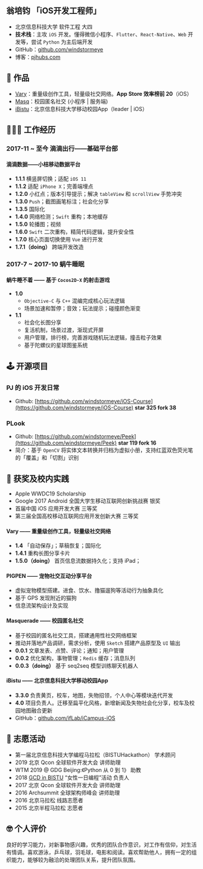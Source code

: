 ## 翁培钧 「iOS开发工程师」
* 北京信息科技大学 软件工程 大四
* **技术栈**：主攻 `iOS` 开发。懂得微信小程序、`Flutter`、`React-Native`、`Web` 开发等，尝试 `Python` 为主后端开发
* GitHub：[github.com/windstormeye](https://github.com/windstormeye)
* 博客：[pjhubs.com](http://pjhubs.com)

## 📱 作品
* [Vary](https://itunes.apple.com/cn/app/vary/id1190496148?mt=8)：重量级创作工具，轻量级社交网络。**App Store 效率榜前 20**（iOS）
* [Masq]()：校园匿名社交 (小程序 | 服务端)
* [iBistu](https://itunes.apple.com/cn/app/ibistu/id606795996?mt=8)：北京信息科技大学移动校园App（leader | iOS）

## 👨🏻‍💻 工作经历
### 2017-11 ~ 至今 滴滴出行——基础平台部 
#### 滴滴数据——小桔移动数据平台
* **1.1.1** 横竖屏切换；适配 `iOS 11`
* **1.1.2** 适配 `iPhone X`；完善端埋点
* **1.2.0** 小红点；版本引导提示；解决 `tableView` 和 `scrollView` 手势冲突
* **1.3.0** `Push`；截图画笔标注；社会化分享
* **1.3.5** 国际化
* **1.4.0** 网络检测；`Swift` 重构；本地缓存
* **1.5.0** 轮播图；视频
* **1.6.0** `Swift` 二次重构，精简代码逻辑，提升安全性
* **1.7.0** 核心页面切换使用 `Vue` 进行开发
* **1.7.1（doing）** 跨端开发改造

	
### 2017-7 ~ 2017-10 蜗牛睡眠
#### 蜗牛睡不着 —— 基于 `Cocos2D-X` 的射击游戏
* **1.0** 
	* `Objective-C` 与 `C++` 混编完成核心玩法逻辑
	* 场景加速和暂停；音效；玩法提示；碰撞颜色渐变
* **1.1** 
	* 社会化长图分享
	* 复活机制，场景过渡，渐现式开屏
	* 用户管理，排行榜，完善游戏随机玩法逻辑，撞击粒子效果
	* 基于陀螺仪的星球图鉴系统


## 🕹 开源项目
### PJ 的 iOS 开发日常
* Github: [https://github.com/windstormeye/iOS-Course](https://github.com/windstormeye/iOS-Course)  **star 325 fork 38** 

### PLook
* Github: [https://github.com/windstormeye/Peek](https://github.com/windstormeye/Peek) **star 119 fork 16**
* 简介：基于 `OpenCV` 将实体文本转换并归档为虚拟小册，支持红蓝双色荧光笔的「覆盖」和「切割」识别

## 📔 获奖及校内实践
* Apple WWDC19 Scholarship
* Google 2017 Android 全国大学生移动互联网创新挑战赛 银奖
* 首届中国 iOS 应用开发大赛  三等奖
* 第三届全国高校移动互联网应用开发创新大赛 三等奖

#### Vary —— 重量级创作工具，轻量级社交网络
* **1.4** 「自动保存」；草稿恢复；国际化
* **1.4.1** 重构长图分享卡片
* **1.5.0（doing）** 首页信息流数据持久化；支持 iPad；

#### PIGPEN —— 宠物社交互动分享平台
* 虚拟宠物模型搭建。进食、饮水、撸猫遛狗等活动行为抽象具化
* 基于 GPS 发现附近的猫狗
* 信息流架构设计及实现

#### Masquerade —— 校园匿名社交
* 基于校园的匿名社交工具，搭建通用性社交网络框架
* 推动并落地产品调研，需求分析，使用 `Sketch` 搭建产品原型及 `UI` 输出
* **0.0.1** 文章发表、点赞、评论；通知；用户管理
* **0.0.2** 优化架构，事物管理；`Redis` 缓存；消息队列
* **0.0.3（doing）** 基于 seq2seq 模型训练聊天机器人

#### iBistu —— 北京信息科技大学移动校园App
* **3.3.0** 负责黄页，校车，地图，失物招领，个人中心等模块迭代开发
* **4.0** 项目负责人。迁移至扁平化风格，新增新闻及失物社会化分享，校车及校园地图融合更新
* GitHub：[github.com/ifLab/iCampus-iOS](https://github.com/ifLab/iCampus-iOS)

## 🎈 志愿活动
* 第一届北京信息科技大学编程马拉松（BISTUHackathon） 学术顾问
* 2019 北京 Qcon 全球软件开发大会 讲师助理
* WTM 2019 @ GDG Beijing:《Python 从 0 到 1》 助教
* 2018 [GCD in BISTU](https://www.iflab.org/2018/11/04/iflab-cgc01/) “女性一日编程”活动 负责人
* 2017 北京 Qcon 全球软件开发大会 讲师助理
* 2016 Archsummit 全球架构师峰会 讲师助理
* 2016 北京马拉松 线路志愿者
* 2015 北京半程马拉松 志愿者

## 🤓 个人评价
良好的学习能力，对新事物感兴趣，优秀的团队合作意识，对工作有信仰，对生活有情调。喜欢游泳，乒乓球，羽毛球，电影和阅读。喜欢帮助他人，拥有一定的组织能力，能够较为融洽的处理团队关系，提升团队氛围。

